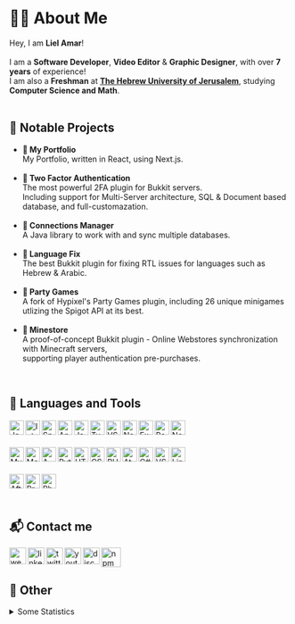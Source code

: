 <!-- # Hi, I am Liel Amar. -->
# 🧔🏻 About Me
Hey, I am <b>Liel Amar</b>!
<br>
<br>
I am a <b>Software Developer</b>, <b>Video Editor</b> & <b>Graphic Designer</b>, with over <b>7 years</b> of experience!
<br>
I am also a <b>Freshman</b> at <b>[The Hebrew University of Jerusalem](https://en.huji.ac.il/en)</b>, studying <b>Computer Science and Math</b>.
<br>
<br>

## 📝 Notable Projects
<ul>
  <li>
    <b>📄 My Portfolio</b>
    <br>My Portfolio, written in React, using Next.js.
  </li>
  <br>
  <li>
    <b>🔐 Two Factor Authentication</b>
    <br>The most powerful 2FA plugin for Bukkit servers.
    <br>Including support for Multi-Server architecture, SQL & Document based database, and full-customazation.
  </li>
  <br>
  <li>
    <b>🔌 Connections Manager</b>
    <br>A Java library to work with and sync multiple databases.
  </li>
  <br>
  <li>
    <b>📣 Language Fix</b>
    <br>The best Bukkit plugin for fixing RTL issues for languages such as Hebrew & Arabic.
  </li>
  <br>
  <li>
    <b>🎉 Party Games</b>
    <br>A fork of Hypixel's Party Games plugin, including 26 unique minigames utlizing the Spigot API at its best.
  </li>
  <br>
  <li>
    <b>🏬 Minestore</b>
    <br>A proof-of-concept Bukkit plugin - Online Webstores synchronization with Minecraft servers,
    <br>supporting player authentication pre-purchases.
  </li>
</ul>
<br>

## 🔨 Languages and Tools
<img align="left" alt="Java" width="26px" src="https://lielamar.com/svgs/java.svg" />
<img align="left" alt="IntelliJ" width="26px" src="https://lielamar.com/svgs/intellij.svg" />
<img align="left" alt="Spring" width="26px" src="https://lielamar.com/svgs/spring.svg" />
<img align="left" alt="Android" width="26px" src="https://lielamar.com/svgs/android.svg" />
<img align="left" alt="JavaScript" width="26px" src="https://lielamar.com/svgs/javascript.svg" />
<img align="left" alt="TypeScript" width="26px" src="https://lielamar.com/svgs/typescript.svg" />
<img align="left" alt="VSCode" width="26px" src="https://lielamar.com/svgs/vscode.svg" />
<img align="left" alt="NodeJS" width="26px" src="https://lielamar.com/svgs/nodejs.svg" />
<img align="left" alt="Express" width="26px" src="https://lielamar.com/svgs/express.svg" />
<img align="left" alt="React" width="26px" src="https://lielamar.com/svgs/react.svg" />
<img align="left" alt="NextJS" width="26px" src="https://lielamar.com/svgs/nextjs.svg" />

<br><br>

<img align="left" alt="MySQL" width="26px" src="https://lielamar.com/svgs/mysql.svg" />
<img align="left" alt="MongoDB" width="26px" src="https://lielamar.com/svgs/mongodb.svg" />
<img align="left" alt="AWS" width="26px" src="https://lielamar.com/svgs/aws.svg" />
<img align="left" alt="Python" width="26px" src="https://lielamar.com/svgs/python.svg" />
<img align="left" alt="HTML5" width="26px" src="https://lielamar.com/svgs/html5.svg" />
<img align="left" alt="CSS3" width="26px" src="https://lielamar.com/svgs/css3.svg" />
<img align="left" alt="PHP" width="26px" src="https://lielamar.com/svgs/php.svg" />
<img align="left" alt="Atom" width="26px" src="https://lielamar.com/svgs/atom.svg" />
<img align="left" alt="C#" width="26px" src="https://lielamar.com/svgs/csharp.svg" />
<img align="left" alt="VS" width="26px" src="https://lielamar.com/svgs/vs.svg" />
<img align="left" alt="Linux" width="26px" src="https://lielamar.com/svgs/linux.svg" />

<br><br>

<img align="left" alt="After Effects" width="26px" src="https://lielamar.com/svgs/aftereffects.svg" />
<img align="left" alt="Premiere Pro" width="26px" src="https://lielamar.com/svgs/premierepro.svg" />
<img align="left" alt="Photoshop" width="26px" src="https://lielamar.com/svgs/photoshop.svg" />

<br><br><br>


## 📬 Contact me


[<img align="left" alt="website"  width="30px" src="https://lielamar.com/svgs/website.svg" />][website]
[<img align="left" alt="linkedin" width="30px" src="https://lielamar.com/svgs/linkedin_colored.svg" />][linkedin]
[<img align="left" alt="twitter"  width="30px" src="https://lielamar.com/svgs/twitter_colored.svg" />][twitter]
[<img align="left" alt="youtube"  width="30px" src="https://lielamar.com/svgs/youtube_colored.svg" />][youtube]
[<img align="left" alt="discord"  width="30px" src="https://lielamar.com/svgs/discord.svg" />][discord]
[<img align="left" alt="npm"      width="35px" src="https://lielamar.com/svgs/npm_colored.svg" />][npm]

<br>
<br>


## 🌟 Other

<details>
  <summary>Some Statistics</summary>
  <img width="48%" alt="GitHub Stats" src="https://github-readme-stats.vercel.app/api?username=LielAmar&show_icons=true&hide_border=true"/>
  <img width="40%" alt="GitHub Language Stats" src="https://github-readme-stats.vercel.app/api/top-langs/?username=lielamar&layout=compact"/>
</details>


<!--  Links and stuff -->
[discord]: https://discord.gg/NzgBrqR
[website]: https://lielamar.com
[twitter]: https://twitter.com/IamLielAmar
[youtube]: https://www.youtube.com/channel/UCK9c8Rixqzy7LqG8eBDy9Fg
[spigot]: https://www.spigotmc.org/members/scorpyon.446937/
[linkedin]: https://www.linkedin.com/in/liel-amar-6069a41a5/
[npm]: https://www.npmjs.com/~lielamar
